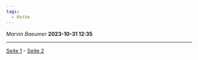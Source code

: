 ```yaml
---
tags:
  - Mathe
---
```

*Marvin Baeumer* **2023-10-31 12:35**

---
[Seite 1](PDF/Mathe/3%20Hilfsmaterial%20Teil%201.pdf) - [Seite 2](4%20Hilfsmaterial%20Teil%202.pdf)  
